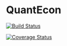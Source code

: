 # QuantEcon

[![Build Status](https://travis-ci.org/spencerlyon2/QuantEcon.jl.svg?branch=master)](https://travis-ci.org/spencerlyon2/QuantEcon.jl)

[![Coverage Status](https://img.shields.io/coveralls/spencerlyon2/QuantEcon.jl.svg)](https://coveralls.io/r/spencerlyon2/QuantEcon.jl?branch=master)
